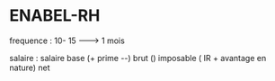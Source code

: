 # ENABEL-RH

frequence : 10- 15 ---> 1 mois 

salaire  : 
salaire base (+ prime --)
 brut ()
 imposable ( IR + avantage en nature)
 net

